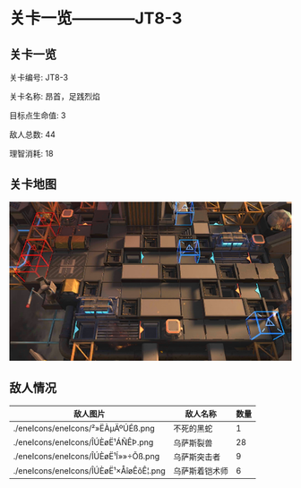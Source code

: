 # 关卡一览————JT8-3


## 关卡一览

关卡编号: JT8-3

关卡名称: 昂首，足践烈焰

目标点生命值: 3

敌人总数: 44

理智消耗: 18


## 关卡地图
![JT8-3](./oprMap/JT8-3.png)

## 敌人情况

| 敌人图片 | 敌人名称 | 数量  |
|---------|-----|-----|
| ./eneIcons/eneIcons/²»ËÀµÄºÚÉß.png| 不死的黑蛇  |   1  |
| ./eneIcons/eneIcons/ÎÚÈøË¹ÁÑÊÞ.png| 乌萨斯裂兽  |   28  |
| ./eneIcons/eneIcons/ÎÚÈøË¹Í»»÷Õß.png| 乌萨斯突击者  |   9  |
| ./eneIcons/eneIcons/ÎÚÈøË¹×ÅîøÊõÊ¦.png| 乌萨斯着铠术师  |   6  |
